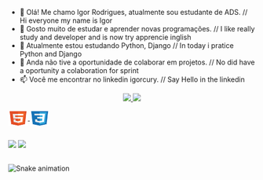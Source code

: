 - 👋 Olá! Me chamo Igor Rodrigues, atualmente sou estudante de ADS. // Hi everyone my name is Igor
- 👀 Gosto muito de estudar e aprender novas programações. // I like really study and developer and is now try apprencie inglish
- 🌱 Atualmente estou estudando Python, Django // In today i pratice Python and Django
- 💞️ Anda não tive a oportunidade de colaborar em projetos. // No did have a oportunity a colaboration for sprint
- 📫 Você me encontrar no linkedin igorcury. // Say Hello in the linkedin

<div align="center">
  <a href="https://github.com/IgorCury">
  <img height="180em" src="https://github-readme-stats.vercel.app/api?username=IgorCury&show_icons=true&theme=tokyonight&include_all_commits=true&count_private=true"/>
  <img height="180em" src="https://github-readme-stats.vercel.app/api/top-langs/?username=IgorCury&layout=compact&langs_count=7&theme=tokyonight"/>
</div>
<div style="display: inline_block"><br>     
   <link rel="stylesheet" alt="Igor-Python" type='text/css' href="https://cdn.jsdelivr.net/gh/devicons/devicon@latest/devicon.min.css" />       
   <img align="center" alt="Igor-HTML" height="30" width="40" src="https://raw.githubusercontent.com/devicons/devicon/master/icons/html5/html5-original.svg">
   <img align="center" alt="Igor-CSS" height="30" width="40" src="https://raw.githubusercontent.com/devicons/devicon/master/icons/css3/css3-original.svg">
   
  
 ##
<div> 
  
  <a href = "mailto:igorcury88@gmail.com"><img src="https://img.shields.io/badge/Gmail-D14836?style=for-the-badge&logo=gmail&logoColor=white" target="_blank"></a>
  <a href="https://www.linkedin.com/in/" target="_blank"><img src="https://img.shields.io/badge/-LinkedIn-%230077B5?style=for-the-badge&logo=linkedin&logoColor=white" target="_blank"></a> 
  </div>
  
  ##
  
  ![Snake animation](https://github.com/IgorCury/IgorCury/blob/output/github-contribution-grid-snake.svg)
  
 
